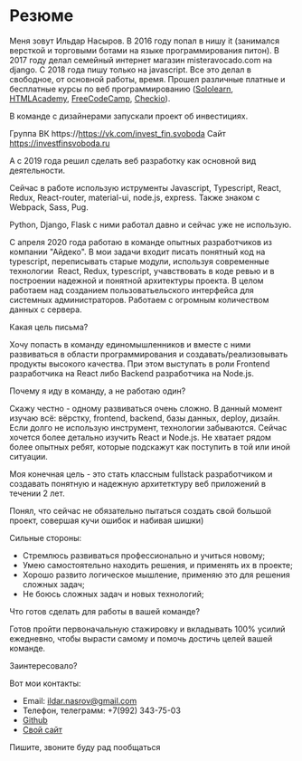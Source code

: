 # Резюме

Меня зовут Ильдар Насыров.
В 2016 году попал в нишу it (занимался версткой и торговыми ботами на языке программирования питон).
В 2017 году делал семейный интернет магазин misteravocado.com на django.
С 2018 года пишу только на javascript. 
Все это делал в свободное, от основной работы, время. 
Прошел различные платные и бесплатные курсы по веб программированию ([Sololearn](https://www.sololearn.com/Profile/9707231), [HTMLAcademy](https://htmlacademy.ru/profile/id999221), [FreeCodeCamp](https://www.freecodecamp.org/fcc4c90eabd-ea8b-46a1-9916-df4f3255c07c), [Checkio](https://py.checkio.org/user/KarimMorosov/)).

В команде с дизайнерами запускали проект об инвестициях.

Группа ВК https://https://vk.com/invest_fin.svoboda
Сайт https://investfinsvoboda.ru

А с 2019 года решил сделать веб разработку как основной вид деятельности.

Сейчас в работе использую иструменты Javascript, Typescript, React, Redux, React-router, material-ui, node.js, express.
Также знаком с Webpack, Sass, Pug.

Python, Django, Flask с ними работал давно и сейчас уже не использую. 

С апреля 2020 года работаю в команде опытных разработчиков из компании "Айдеко". В мои задачи входит писать понятный код  на  typescript, переписывать старые модули, используя современные технологии  React, Redux, typescript, учавствовать в коде ревью и в построении надежной и понятной архитектуры проекта. В целом работаем над созданием пользоватьельского интерфейса для системных администраторов. Работаем с огромным количеством данных с сервера.

Какая цель письма?

Хочу попасть в команду единомышленников и вместе с ними развиваться в области программирования и создавать/реализовывать продукты высокого качества. При этом выступать в роли Frontend разработчика на React либо Backend разработчика на Node.js.

Почему я иду в команду, а не работаю один?

Скажу честно - одному развиваться очень сложно. В данный момент изучаю всё: вёрстку, frontend, backend, базы данных, deploy, дизайн. Если долго не использую инструмент, технологии забываются. Сейчас хочется более детально изучить React и Node.js.
Не хватает рядом более опытных ребят, которые подскажут как поступить в той или иной ситуации. 

Моя конечная цель - это стать классным fullstack разработчиком и создавать понятную и надежную архитетктуру веб приложений в течении 2 лет.

Понял, что сейчас не обязательно пытаться создать свой большой проект, совершая кучи ошибок и набивая шишки)

Сильные стороны:

- Стремлюсь развиваться профессионально и учиться новому;
- Умею самостоятельно находить решения, и применять их в проекте;
- Хорошо развито логическое мышление, применяю это для решения сложных задач;
- Не боюсь сложных задач и новых технологий;

Что готов сделать для работы в вашей команде?

Готов пройти первоначальную стажировку и вкладывать 100% усилий ежедневно, чтобы вырасти самому и помочь достичь целей вашей команде.

Заинтересовало?

Вот мои контакты:

- Email: ildar.nasrov@gmail.com
- Телефон, телеграмм: +7(992) 343-75-03
- [Github](https://github.com/buugaaga)
- [Свой сайт](https://buugaaga.github.io)

Пишите, звоните буду рад пообщаться



   
